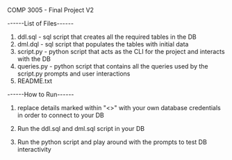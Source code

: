 COMP 3005 - Final Project V2

------List of Files------

1. ddl.sql - sql script that creates all the required tables in the DB
2. dml.dql - sql script that populates the tables with initial data
3. script.py - python script that acts as the CLI for the project and interacts with the DB
4. queries.py - python script that contains all the queries used by the script.py prompts and  user interactions
5. README.txt

------How to Run------

1. replace details marked within "<>" with your own database credentials in order to connect
to your DB

2. Run the ddl.sql and dml.sql script in your DB

3. Run the python script and play around with the prompts to test DB interactivity
